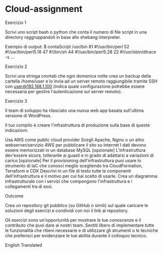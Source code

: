 # Cloud-assignment
Esercizio 1

Scrivi uno script bash o python che conta il numero di file script in una directory raggruppandoli in base allo shebang interpreter. 

Esempio di output: 
$ contaScript /usr/bin
81 #!/usr/bin/perl
52 #!/usr/bin/perl5.18
47 #!/bin/sh
44 #!/usr/bin/perl5.28
22 #!/usr/sbin/dtrace -s
...


Esercizio 2

Scrivi una stringa crontab che ogni domenica notte crea un backup della cartella /home/user e lo invia ad un server remoto raggiungibile tramite SSH con user@192.168.1.100 
(indica quale configurazione potrebbe essere necessaria per gestire l'autenticazione sul server remoto).


Esercizio 3

Il team di sviluppo ha rilasciato una nuova web app basata sull'ultima versione di WordPress.

Il tuo compito è creare l'infrastruttura di produzione sulla base di queste indicazioni:

Usa AWS come public cloud provider
Scegli Apache, Nginx o un altro webserver/servizio AWS per pubblicare il sito su internet
I dati devono essere memorizzati in un database MySQL
[opzionale] L'infrastruttura dev'essere sicura, tollerante ai guasti e in grado di adattarsi a variazioni di carico
[opzionale] Per il provisioning dell'infrastruttura puoi usare lo strumento di IaC che conosci meglio scegliendo tra CloudFormation, Terraform e CDK
Descrivi in un file di testo tutte le componenti dell'infrastruttura e il motivo per cui hai scelto di usarle. Crea un diagramma infrastrutturale con i servizi che compongono l'infrastruttura e i collegamenti tra di essi.


Outcome

Crea un repository git pubblico (su GitHub o simili) sul quale caricare le soluzioni degli esercizi e condividi con noi il link al repository.

Gli esercizi sono un'opportunità per mostrare le tue conoscenze e il contributo che puoi dare ai nostri team. Sentiti libero di implementare tutte le funzionalità che ritieni necessarie e di utilizzare gli strumenti o le tecniche che preferisci per evidenziare le tue abilità durante il colloquio tecnico.

English Translated


